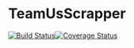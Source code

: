 # TeamUsScrapper
[![Build Status](https://travis-ci.org/truestbyheart/TeamUsScrapper.svg?branch=master)](https://travis-ci.org/truestbyheart/TeamUsScrapper)[![Coverage Status](https://coveralls.io/repos/github/truestbyheart/TeamUsScrapper/badge.svg?branch=master)](https://coveralls.io/github/truestbyheart/TeamUsScrapper?branch=master)